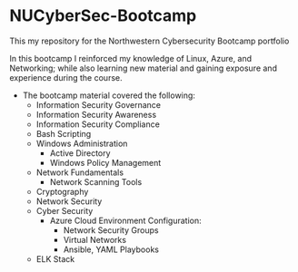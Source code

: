 # NUCyberSec-Bootcamp
This my repository for the Northwestern Cybersecurity Bootcamp portfolio

In this bootcamp I reinforced my knowledge of Linux, Azure, and Networking; while also learning new material and gaining exposure and experience during the course.
* The bootcamp material covered the following:
  * Information Security Governance
  * Information Security Awareness
  * Information Security Compliance
  * Bash Scripting
  * Windows Administration
    * Active Directory
    * Windows Policy Management
  * Network Fundamentals
    * Network Scanning Tools
  * Cryptography
  * Network Security
  * Cyber Security
    * Azure Cloud Environment Configuration:
      * Network Security Groups
      * Virtual Networks
      * Ansible, YAML Playbooks
  * ELK Stack
